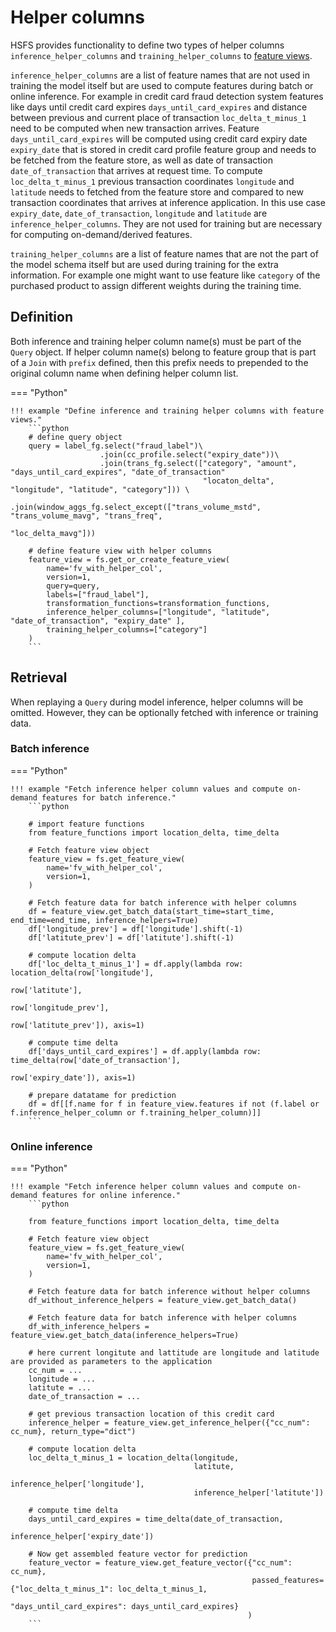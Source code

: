 # Helper columns

HSFS provides functionality to define two types of helper columns `inference_helper_columns` and `training_helper_columns` to [feature views](./overview.md).

`inference_helper_columns` are a list of feature names that are not used in training the model itself but are used to compute features during batch or online inference. For example in credit card fraud detection system 
features like days until credit card expires `days_until_card_expires` and distance between previous and current place of transaction `loc_delta_t_minus_1` need to be computed when new transaction arrives. Feature `days_until_card_expires` will be computed
using credit card expiry date `expiry_date` that is stored in credit card profile feature group and needs to be fetched from the feature store, as well as date of transaction `date_of_transaction` that arrives at request time. To compute `loc_delta_t_minus_1`
previous transaction coordinates `longitude` and `latitude` needs to fetched from the feature store and compared to new transaction coordinates that arrives at inference application. In this use case `expiry_date`, `date_of_transaction`, `longitude` and `latitude`
are `inference_helper_columns`. They are not used for training but are necessary for computing on-demand/derived features.

`training_helper_columns` are a list of feature names that are not the part of the model schema itself but are used during training for the extra information. For example one might want to use feature like `category` of the purchased 
product to assign different weights during the training time.

## Definition
Both inference and training helper column name(s) must be part of the `Query` object. If helper column name(s) belong to feature group that is part of a `Join` with `prefix` defined, then this prefix needs to prepended
to the original column name when defining helper column list.

=== "Python"

    !!! example "Define inference and training helper columns with feature views."
        ```python
        # define query object 
        query = label_fg.select("fraud_label")\
                        .join(cc_profile.select("expiry_date"))\
                        .join(trans_fg.select(["category", "amount",  "days_until_card_expires", "date_of_transaction"
                                               "locaton_delta", "longitude", "latitude", "category"])) \
                        .join(window_aggs_fg.select_except(["trans_volume_mstd", "trans_volume_mavg", "trans_freq", 
                                                            "loc_delta_mavg"]))
        
        # define feature view with helper columns
        feature_view = fs.get_or_create_feature_view(
            name='fv_with_helper_col',
            version=1,
            query=query,
            labels=["fraud_label"],
            transformation_functions=transformation_functions,
            inference_helper_columns=["longitude", "latitude", "date_of_transaction", "expiry_date" ],
            training_helper_columns=["category"]
        )
        ```

## Retrieval
When replaying a `Query` during model inference, helper columns will be omitted. However, they can be optionally fetched with inference or training data.

### Batch inference

=== "Python"

    !!! example "Fetch inference helper column values and compute on-demand features for batch inference."
        ```python

        # import feature functions
        from feature_functions import location_delta, time_delta
        
        # Fetch feature view object  
        feature_view = fs.get_feature_view(
            name='fv_with_helper_col',
            version=1,
        )

        # Fetch feature data for batch inference with helper columns
        df = feature_view.get_batch_data(start_time=start_time, end_time=end_time, inference_helpers=True)
        df['longitude_prev'] = df['longitude'].shift(-1)
        df['latitute_prev'] = df['latitute'].shift(-1)

        # compute location delta
        df['loc_delta_t_minus_1'] = df.apply(lambda row: location_delta(row['longitude'], 
                                                                        row['latitute'],
                                                                        row['longitude_prev'], 
                                                                        row['latitute_prev']), axis=1)

        # compute time delta
        df['days_until_card_expires'] = df.apply(lambda row: time_delta(row['date_of_transaction'],  
                                                                        row['expiry_date']), axis=1)

        # prepare datatame for prediction
        df = df[[f.name for f in feature_view.features if not (f.label or f.inference_helper_column or f.training_helper_column)]]
        ```

### Online inference

=== "Python"

    !!! example "Fetch inference helper column values and compute on-demand features for online inference."
        ```python

        from feature_functions import location_delta, time_delta
        
        # Fetch feature view object  
        feature_view = fs.get_feature_view(
            name='fv_with_helper_col',
            version=1,
        )

        # Fetch feature data for batch inference without helper columns
        df_without_inference_helpers = feature_view.get_batch_data()

        # Fetch feature data for batch inference with helper columns
        df_with_inference_helpers = feature_view.get_batch_data(inference_helpers=True)

        # here current longitute and lattitude are longitude and latitude are provided as parameters to the application
        cc_num = ...
        longitude = ...
        latitute = ...
        date_of_transaction = ...
        
        # get previous transaction location of this credit card
        inference_helper = feature_view.get_inference_helper({"cc_num": cc_num}, return_type="dict")

        # compute location delta 
        loc_delta_t_minus_1 = location_delta(longitude, 
                                             latitute, 
                                             inference_helper['longitude'], 
                                             inference_helper['latitute'])

        # compute time delta 
        days_until_card_expires = time_delta(date_of_transaction,
                                             inference_helper['expiry_date'])

        # Now get assembled feature vector for prediction
        feature_vector = feature_view.get_feature_vector({"cc_num": cc_num}, 
                                                          passed_features={"loc_delta_t_minus_1": loc_delta_t_minus_1, 
                                                                           "days_until_card_expires": days_until_card_expires}
                                                         )
        ```


